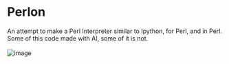 # Perlon
An attempt to make a Perl Interpreter similar to Ipython, for Perl, and in Perl.
<br>
Some of this code made with AI, some of it is not.
<br><br>
![image](https://github.com/user-attachments/assets/12624970-0bd9-421b-a2a3-57800023d191)


